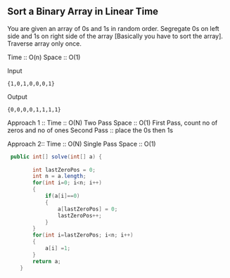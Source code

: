 ## Sort a Binary Array in Linear Time

You are given an array of 0s and 1s in random order. Segregate 0s on left side and 1s on right side of the array 
[Basically you have to sort the array]. Traverse array only once.

Time :: O(n) Space :: O(1)

Input
```
{1,0,1,0,0,0,1}
```
Output
```
{0,0,0,0,1,1,1,1}
```


Approach 1 :: Time :: O(N) Two Pass   Space :: O(1)
First Pass, count no of zeros and no of ones
Second Pass ::  place the 0s then 1s

Approach 2:: Time :: O(N) Single Pass  Space :: O(1)


```java
 public int[] solve(int[] a) {
        
        int lastZeroPos = 0;
        int n = a.length;
        for(int i=0; i<n; i++)
        {
            if(a[i]==0)
            {
                a[lastZeroPos] = 0;
                lastZeroPos++;
            }
        }
        for(int i=lastZeroPos; i<n; i++)
        {
            a[i] =1;
        }
        return a;
    }
```